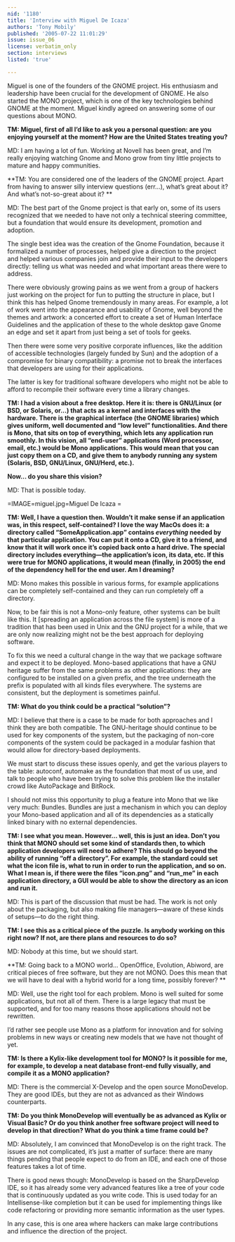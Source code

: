 ```yaml
---
nid: '1180'
title: 'Interview with Miguel De Icaza'
authors: 'Tony Mobily'
published: '2005-07-22 11:01:29'
issue: issue_06
license: verbatim_only
section: interviews
listed: 'true'

---
```

Miguel is one of the founders of the GNOME project. His enthusiasm and leadership have been crucial for the development of GNOME. He also started the MONO project, which is one of the key technologies behind GNOME at the moment. Miguel kindly agreed on answering some of our questions about MONO.

**TM: Miguel, first of all I’d like to ask you a personal question: are you enjoying yourself at the moment? How are the United States treating you?**

MD: I am having a lot of fun. Working at Novell has been great, and I’m really enjoying watching Gnome and Mono grow from tiny little projects to mature and happy communities. 

**TM: You are considered one of the leaders of the GNOME project. Apart from having to answer silly interview questions (err...), what’s great about it? And what’s not-so-great about it? **

MD: The best part of the Gnome project is that early on, some of its users recognized that we needed to have not only a technical steering committee, but a foundation that would ensure its development, promotion and adoption.

The single best idea was the creation of the Gnome Foundation, because it formalized a number of processes, helped give a direction to the project and helped various companies join and provide their input to the developers directly: telling us what was needed and what important areas there were to address.

There were obviously growing pains as we went from a group of hackers just working on the project for fun to putting the structure in place, but I think this has helped Gnome tremendously in many areas. For example, a lot of work went into the appearance and usability of Gnome, well beyond the themes and artwork: a concerted effort to create a set of Human Interface Guidelines and the application of these to the whole desktop gave Gnome an edge and set it apart from just being a set of tools for geeks.

Then there were some very positive corporate influences, like the addition of accessible technologies (largely funded by Sun) and the adoption of a compromise for binary compatibility: a promise not to break the interfaces that developers are using for their applications.

The latter is key for traditional software developers who might not be able to afford to recompile their software every time a library changes. 

**TM: I had a vision about a free desktop. Here it is: there is GNU/Linux (or BSD, or Solaris, or...) that acts as a kernel and interfaces with the hardware. There is the graphical interface (the GNOME libraries) which gives uniform, well documented and “low level” functionalities. And there is Mono, that sits on top of everything, which lets any application run smoothly. In this vision, all “end-user” applications (Word processor, email, etc.) would be Mono applications. This would mean that you can just copy them on a CD, and give them to anybody running any system (Solaris, BSD, GNU/Linux, GNU/Herd, etc.).**

**Now... do you share this vision?**

MD: That is possible today.


=IMAGE=miguel.jpg=Miguel De Icaza =

**TM: Well, I have a question then. Wouldn’t it make sense if an application was, in this respect, self-contained? I love the way MacOs does it: a directory called “SomeApplication.app” contains _everything_ needed by that particular application. You can put it onto a CD, give it to a friend, and know that it will work once it’s copied back onto a hard drive. The special directory includes everything—the application’s icon, its data, etc. If this were true for MONO applications, it would mean (finally, in 2005) the end of the dependency hell for the end user. Am I dreaming?**

MD: Mono makes this possible in various forms, for example applications can be completely self-contained and they can run completely off a directory. 

Now, to be fair this is not a Mono-only feature, other systems can be built like this. It [spreading an application across the file system] is more of a tradition that has been used in Unix and the GNU project for a while, that we are only now realizing might not be the best approach for deploying software.

To fix this we need a cultural change in the way that we package software and expect it to be deployed. Mono-based applications that have a GNU heritage suffer from the same problems as other applications: they are configured to be installed on a given prefix, and the tree underneath the prefix is populated with all kinds files everywhere. The systems are consistent, but the deployment is sometimes painful.

**TM: What do you think could be a practical “solution”?**

MD: I believe that there is a case to be made for both approaches and I think they are both compatible. The GNU-heritage should continue to be used for key components of the system, but the packaging of non-core components of the system could be packaged in a modular fashion that would allow for directory-based deployments. 

We must start to discuss these issues openly, and get the various players to the table: autoconf, automake as the foundation that most of us use, and talk to people who have been trying to solve this problem like the installer crowd like AutoPackage and BitRock.

I should not miss this opportunity to plug a feature into Mono that we like very much: Bundles. Bundles are just a mechanism in which you can deploy your Mono-based application and all of its dependencies as a statically linked binary with no external dependencies. 

**TM: I see what you mean. However... well, this is just an idea. Don’t you think that MONO should set some kind of standards then, to which application developers will need to adhere? This should go beyond the ability of running “off a directory”. For example, the standard could set what the icon file is, what to run in order to run the application, and so on. What I mean is, if there were the files “icon.png” and “run_me” in each application directory, a GUI would be able to show the directory as an icon and run it.**

MD: This is part of the discussion that must be had. The work is not only about the packaging, but also making file managers—aware of these kinds of setups—to do the right thing.

**TM: I see this as a critical piece of the puzzle. Is anybody working on this right now? If not, are there plans and resources to do so?**

MD: Nobody at this time, but we should start.

**TM: Going back to a MONO world... OpenOffice, Evolution, Abiword, are critical pieces of free software, but they are not MONO. Does this mean that we will have to deal with a hybrid world for a long time, possibly forever? **

MD: Well, use the right tool for each problem. Mono is well suited for some applications, but not all of them. There is a large legacy that must be supported, and for too many reasons those applications should not be rewritten. 

I’d rather see people use Mono as a platform for innovation and for solving problems in new ways or creating new models that we have not thought of yet.

**TM: Is there a Kylix-like development tool for MONO? Is it possible for me, for example, to develop a neat database front-end fully visually, and compile it as a MONO application?**

MD: There is the commercial X-Develop and the open source MonoDevelop. They are good IDEs, but they are not as advanced as their Windows counterparts. 

**TM: Do you think MonoDevelop will eventually be as advanced as Kylix or Visual Basic? Or do you think another free software project will need to develop in that direction? What do you think a time frame could be?**

MD: Absolutely, I am convinced that MonoDevelop is on the right track. The issues are not complicated, it’s just a matter of surface: there are many things pending that people expect to do from an IDE, and each one of those features takes a lot of time.

There is good news though: MonoDevelop is based on the SharpDevelop IDE, so it has already some very advanced features like a tree of your code that is continuously updated as you write code. This is used today for an Intellisense-like completion but it can be used for implementing things like code refactoring or providing more semantic information as the user types. 

In any case, this is one area where hackers can make large contributions and influence the direction of the project.

